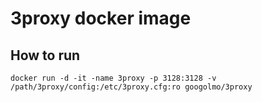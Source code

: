 3proxy docker image
====

## How to run

```
docker run -d -it -name 3proxy -p 3128:3128 -v /path/3proxy/config:/etc/3proxy.cfg:ro googolmo/3proxy
```
